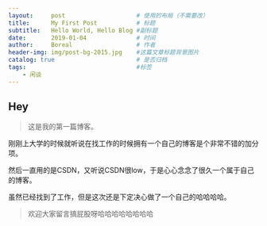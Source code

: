 ```yaml
---
layout:     post                    # 使用的布局（不需要改）
title:      My First Post           # 标题 
subtitle:   Hello World, Hello Blog #副标题
date:       2019-01-04              # 时间
author:     Boreal                  # 作者
header-img: img/post-bg-2015.jpg    #这篇文章标题背景图片
catalog: true                       # 是否归档
tags:                               #标签
    - 闲谈
---
```


## Hey
>这是我的第一篇博客。

刚刚上大学的时候就听说在找工作的时候拥有一个自己的博客是个非常不错的加分项。

然后一直用的是CSDN，又听说CSDN很low，于是心心念念了很久一个属于自己的博客。

虽然已经找到了工作，但是这次还是下定决心做了一个自己的哈哈哈哈。

>欢迎大家留言搞屁股呀哈哈哈哈哈哈哈哈
